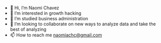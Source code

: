 - 👋 Hi, I’m Naomi Chavez
- 👀 I’m interested in growth hacking
- 🌱 I’m studied business administration
- 💞️ I’m looking to collaborate on new ways to analyze data and take the best of analyzing
- 📫 How to reach me naomiachc@gmail.com

<!---
naomiachc/naomiachc is a ✨ special ✨ repository because its `README.md` (this file) appears on your GitHub profile.
You can click the Preview link to take a look at your changes.
--->
